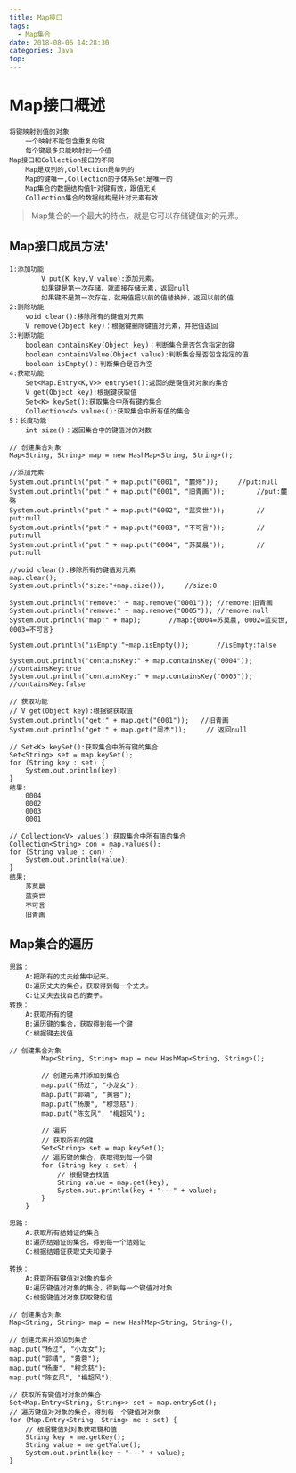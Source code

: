 ```yaml
---
title: Map接口
tags:
  - Map集合
date: 2018-08-06 14:28:30
categories: Java
top:
---
```

# Map接口概述
	将键映射到值的对象
		一个映射不能包含重复的键
		每个键最多只能映射到一个值
	Map接口和Collection接口的不同
		Map是双列的,Collection是单列的
		Map的键唯一,Collection的子体系Set是唯一的
		Map集合的数据结构值针对键有效，跟值无关
	    Collection集合的数据结构是针对元素有效

> Map集合的一个最大的特点，就是它可以存储键值对的元素。

<!-- more -->

## Map接口成员方法'
	1:添加功能
			V put(K key,V value):添加元素。
 			如果键是第一次存储，就直接存储元素，返回null
			如果键不是第一次存在，就用值把以前的值替换掉，返回以前的值
	2:删除功能
		void clear():移除所有的键值对元素
 		V remove(Object key)：根据键删除键值对元素，并把值返回
	3:判断功能
		boolean containsKey(Object key)：判断集合是否包含指定的键
		boolean containsValue(Object value):判断集合是否包含指定的值
		boolean isEmpty()：判断集合是否为空
	4:获取功能
		Set<Map.Entry<K,V>> entrySet():返回的是键值对对象的集合
		V get(Object key):根据键获取值
 		Set<K> keySet():获取集合中所有键的集合
 		Collection<V> values():获取集合中所有值的集合
	5：长度功能
		int size()：返回集合中的键值对的对数
```
// 创建集合对象
Map<String, String> map = new HashMap<String, String>();

//添加元素
System.out.println("put:" + map.put("0001", "麓殇"));		//put:null
System.out.println("put:" + map.put("0001", "旧青画"));		//put:麓殇
System.out.println("put:" + map.put("0002", "蓝奕世"));		// put:null
System.out.println("put:" + map.put("0003", "不可言"));		// put:null
System.out.println("put:" + map.put("0004", "苏莫晨"));		// put:null

//void clear():移除所有的键值对元素
map.clear();
System.out.println("size:"+map.size());		//size:0

System.out.println("remove:" + map.remove("0001"));	//remove:旧青画
System.out.println("remove:" + map.remove("0005"));	//remove:null
System.out.println("map:" + map);		//map:{0004=苏莫晨, 0002=蓝奕世, 0003=不可言}

System.out.println("isEmpty:"+map.isEmpty());		//isEmpty:false

System.out.println("containsKey:" + map.containsKey("0004"));	//containsKey:true
System.out.println("containsKey:" + map.containsKey("0005"));	//containsKey:false
```

```
// 获取功能
// V get(Object key):根据键获取值
System.out.println("get:" + map.get("0001"));	//旧青画
System.out.println("get:" + map.get("周杰")); 	// 返回null

// Set<K> keySet():获取集合中所有键的集合
Set<String> set = map.keySet();
for (String key : set) {
	System.out.println(key);
}
结果:
	0004
	0002
	0003
	0001

// Collection<V> values():获取集合中所有值的集合
Collection<String> con = map.values();
for (String value : con) {
	System.out.println(value);
}
结果:
	苏莫晨
	蓝奕世
	不可言
	旧青画
```

## Map集合的遍历
	思路：
		A:把所有的丈夫给集中起来。
		B:遍历丈夫的集合，获取得到每一个丈夫。
		C:让丈夫去找自己的妻子。
	转换：
		A:获取所有的键
		B:遍历键的集合，获取得到每一个键
		C:根据键去找值
```
// 创建集合对象
		Map<String, String> map = new HashMap<String, String>();

		// 创建元素并添加到集合
		map.put("杨过", "小龙女");
		map.put("郭靖", "黄蓉");
		map.put("杨康", "穆念慈");
		map.put("陈玄风", "梅超风");

		// 遍历
		// 获取所有的键
		Set<String> set = map.keySet();
		// 遍历键的集合，获取得到每一个键
		for (String key : set) {
			// 根据键去找值
			String value = map.get(key);
			System.out.println(key + "---" + value);
		}
	}
```

	思路：
		A:获取所有结婚证的集合
		B:遍历结婚证的集合，得到每一个结婚证
		C:根据结婚证获取丈夫和妻子
	
	转换：
 		A:获取所有键值对对象的集合
		B:遍历键值对对象的集合，得到每一个键值对对象
		C:根据键值对对象获取键和值
```
// 创建集合对象
Map<String, String> map = new HashMap<String, String>();

// 创建元素并添加到集合
map.put("杨过", "小龙女");
map.put("郭靖", "黄蓉");
map.put("杨康", "穆念慈");
map.put("陈玄风", "梅超风");

// 获取所有键值对对象的集合
Set<Map.Entry<String, String>> set = map.entrySet();
// 遍历键值对对象的集合，得到每一个键值对对象
for (Map.Entry<String, String> me : set) {
	// 根据键值对对象获取键和值
	String key = me.getKey();
	String value = me.getValue();
	System.out.println(key + "---" + value);
}
```